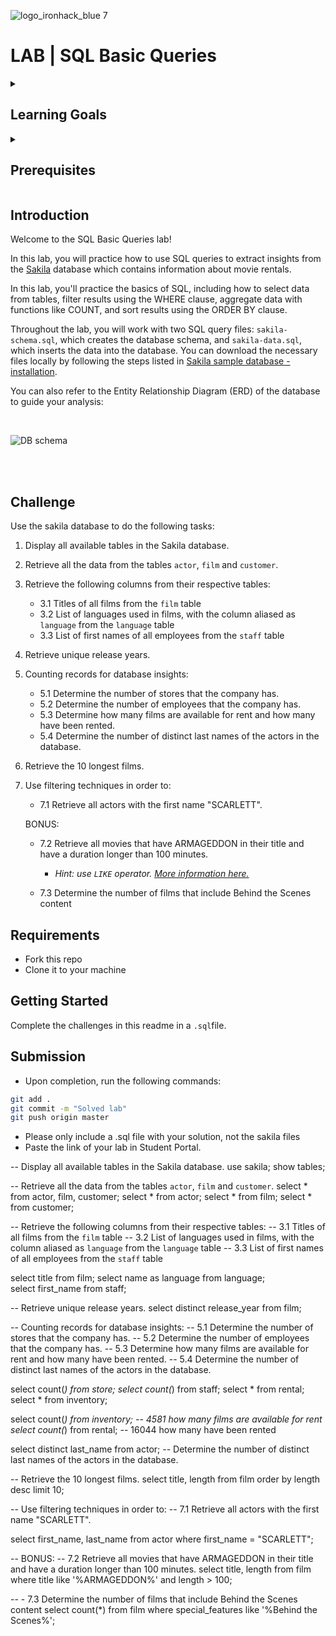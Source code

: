 ![logo_ironhack_blue 7](https://user-images.githubusercontent.com/23629340/40541063-a07a0a8a-601a-11e8-91b5-2f13e4e6b441.png)

# LAB | SQL Basic Queries

<details>
  <summary>
   <h2>Learning Goals</h2>
  </summary>

  This lab allows you to practice and apply the concepts and techniques taught in class. 

  Upon completion of this lab, you will be able to:
  
- Use SQL queries to extract insights from the data and answer research questions or problem statements, using techniques such as selecting columns with SELECT clause, filtering with WHERE clause, sorting data with ORDER BY clause, limiting results with LIMIT, using DISTINCT to retrieve unique values, and counting records with COUNT.


  <br>
  <hr> 

</details>

<details>
  <summary>
   <h2>Prerequisites</h2>
  </summary>

Before this starting this lab, you should have learnt about:

- SELECT, FROM, ORDER BY, LIMIT, WHERE clauses.
- DISTINCT keyword to return only unique values, AS keyword for using aliases, COUNT function for counting records.
  <br>
  <hr> 

</details>


## Introduction

Welcome to the SQL Basic Queries lab!

In this lab, you will practice how to use SQL queries to extract insights from the  [Sakila](https://dev.mysql.com/doc/sakila/en/) database which contains information about movie rentals. 

In this lab, you'll practice the basics of SQL, including how to select data from tables, filter results using the WHERE clause, aggregate data with functions like COUNT, and sort results using the ORDER BY clause. 

Throughout the lab, you will work with two SQL query files: `sakila-schema.sql`, which creates the database schema, and `sakila-data.sql`, which inserts the data into the database. You can download the necessary files locally by following the steps listed in [Sakila sample database - installation](https://dev.mysql.com/doc/sakila/en/sakila-installation.html). 

You can also refer to the Entity Relationship Diagram (ERD) of the database to guide your analysis:

<br>

![DB schema](https://education-team-2020.s3-eu-west-1.amazonaws.com/data-analytics/database-sakila-schema.png)

<br><br>


## Challenge
Use the sakila database to do the following tasks:

1. Display all available tables in the Sakila database.
2. Retrieve all the data from the tables `actor`, `film` and `customer`.
3. Retrieve the following columns from their respective tables:
	- 3.1 Titles of all films from the `film` table
	- 3.2 List of languages used in films, with the column aliased as `language` from the `language` table
	- 3.3 List of first names of all employees from the `staff` table

4. Retrieve unique release years.
5. Counting records for database insights:
	- 5.1 Determine the number of stores that the company has.
	- 5.2 Determine the number of employees that the company has.
	- 5.3 Determine how many films are available for rent and how many have been rented.
	- 5.4 Determine the number of distinct last names of the actors in the database.
6. Retrieve the 10 longest films.
7.  Use filtering techniques in order to:
	- 7.1 Retrieve all actors with the first name "SCARLETT".

	BONUS: 
	- 7.2 Retrieve all movies that have ARMAGEDDON in their title and have a duration longer than 100 minutes. 
	
		- *Hint: use `LIKE` operator. [More information here.](https://www.w3schools.com/sql/sql_like.asp)*
	- 7.3 Determine the number of films that include Behind the Scenes content

## Requirements

- Fork this repo
- Clone it to your machine


## Getting Started

Complete the challenges in this readme in a `.sql`file.

## Submission

- Upon completion, run the following commands:

```bash
git add .
git commit -m "Solved lab"
git push origin master
```

- Please only include a .sql file with your solution, not the sakila files
- Paste the link of your lab in Student Portal.


-- Display all available tables in the Sakila database.
use sakila;
show tables;

-- Retrieve all the data from the tables `actor`, `film` and `customer`.
select * from actor, film, customer;
select * from actor;
select * from film;
select * from customer;

-- Retrieve the following columns from their respective tables:
	-- 3.1 Titles of all films from the `film` table
	-- 3.2 List of languages used in films, with the column aliased as `language` from the `language` table
	-- 3.3 List of first names of all employees from the `staff` table
    
select title from film;
select name as language from language;    
select first_name from staff;

-- Retrieve unique release years.
select distinct release_year from film;

-- Counting records for database insights:
	-- 5.1 Determine the number of stores that the company has.
	-- 5.2 Determine the number of employees that the company has.
	-- 5.3 Determine how many films are available for rent and how many have been rented.
	-- 5.4 Determine the number of distinct last names of the actors in the database.
    
select count(*) from store;
select count(*) from staff;
select * from rental;
select * from inventory;

select count(*) from inventory;  -- 4581 how many films are available for rent
select count(*) from rental; -- 16044 how many have been rented

select distinct last_name from actor; -- Determine the number of distinct last names of the actors in the database.

-- Retrieve the 10 longest films.
select title, length from film
order by length desc
limit 10;

-- Use filtering techniques in order to:
	-- 7.1 Retrieve all actors with the first name "SCARLETT".

select first_name, last_name from actor
where first_name = "SCARLETT";

-- BONUS: 
	-- 7.2 Retrieve all movies that have ARMAGEDDON in their title and have a duration longer than 100 minutes. 
select title, length from film
where title like '%ARMAGEDDON%'
and length > 100;

-- - 7.3 Determine the number of films that include Behind the Scenes content
select count(*)  from film
where special_features like '%Behind the Scenes%';



